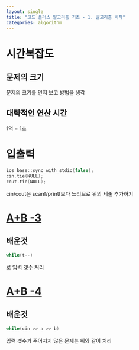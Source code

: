 ```yaml
---
layout: single
title: "코드 플러스 알고리즘 기초 - 1. 알고리즘 시작"
categories: algorithm
---
```


# 시간복잡도
## 문제의 크기
문제의 크기를 먼저 보고 방법을 생각


## 대략적인 연산 시간
1억 = 1초


# 입출력

```c++
ios_base::sync_with_stdio(false);
cin.tie(NULL);
cout.tie(NULL);
```
cin/cout은 scanf/printf보다 느리므로 위의 세줄 추가하기


# [A+B -3](https://www.acmicpc.net/problem/10950)
## 배운것
```c++
while(t--)
```
로 입력 갯수 처리

# [A+B -4](https://www.acmicpc.net/problem/10951)
## 배운것
```c++
while(cin >> a >> b)
```
입력 갯수가 주어지지 않은 문제는 위와 같이 처리